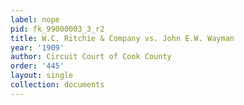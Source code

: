 ```yaml
---
label: nope
pid: fk_99000003_3_r2
title: W.C. Ritchie & Company vs. John E.W. Wayman
year: '1909'
author: Circuit Court of Cook County
order: '445'
layout: single
collection: documents
---
```

